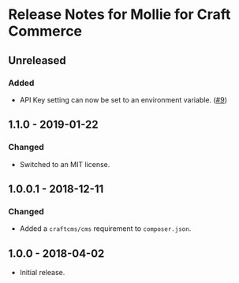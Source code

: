 # Release Notes for Mollie for Craft Commerce

## Unreleased

### Added
- API Key setting can now be set to an environment variable. ([#9](https://github.com/craftcms/commerce-mollie/issues/9)) 

## 1.1.0 - 2019-01-22

### Changed
- Switched to an MIT license.

## 1.0.0.1 - 2018-12-11

### Changed
- Added a `craftcms/cms` requirement to `composer.json`.

## 1.0.0 - 2018-04-02

- Initial release.
